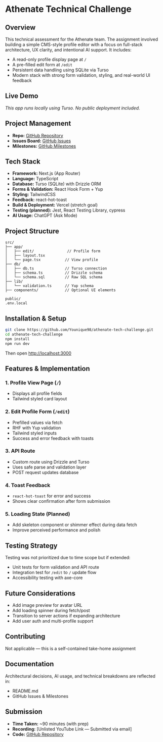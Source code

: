 # Athenate Technical Challenge

## **Overview**

This technical assessment for the Athenate team. The assignment involved building a simple CMS-style profile editor with a focus on full-stack architecture, UX clarity, and intentional AI support. It includes:

* A read-only profile display page at `/`
* A pre-filled edit form at `/edit`
* Persistent data handling using SQLite via Turso
* Modern stack with strong form validation, styling, and real-world UI feedback

## **Live Demo**

*This app runs locally using Turso. No public deployment included.*

## **Project Management**

* **Repo:** [GitHub Repository](https://github.com/Younique98/athenate-tech-challenge)
* **Issues Board:** [GitHub Issues](https://github.com/Younique98/athenate-tech-challenge/issues)
* **Milestones:** [GitHub Milestones](https://github.com/Younique98/athenate-tech-challenge/milestones)

## **Tech Stack**

* **Framework:** Next.js (App Router)
* **Language:** TypeScript
* **Database:** Turso (SQLite) with Drizzle ORM
* **Forms & Validation:** React Hook Form + Yup
* **Styling:** TailwindCSS
* **Feedback:** react-hot-toast
* **Build & Deployment:** Vercel (stretch goal)
* **Testing (planned):** Jest, React Testing Library, cypress
* **AI Usage:** ChatGPT (Ask Mode)

## **Project Structure**

```
src/
├── app/
│   ├── edit/               // Profile form
│   ├── layout.tsx
│   └── page.tsx           // View profile
├── db/
│   ├── db.ts              // Turso connection
│   ├── schema.ts          // Drizzle schema
│   └── schema.sql         // Raw SQL schema
├── lib/
│   └── validation.ts      // Yup schema
├── components/            // Optional UI elements

public/
.env.local
```

## **Installation & Setup**

```bash
git clone https://github.com/Younique98/athenate-tech-challenge.git
cd athenate-tech-challenge
npm install
npm run dev
```

Then open [http://localhost:3000](http://localhost:3000)

## **Features & Implementation**

### **1. Profile View Page (`/`)**

* Displays all profile fields
* Tailwind styled card layout

### **2. Edit Profile Form (`/edit`)**

* Prefilled values via fetch
* RHF with Yup validation
* Tailwind styled inputs
* Success and error feedback with toasts

### **3. API Route**

* Custom route using Drizzle and Turso
* Uses safe parse and validation layer
* POST request updates database

### **4. Toast Feedback**

* `react-hot-toast` for error and success
* Shows clear confirmation after form submission

### **5. Loading State (Planned)**

* Add skeleton component or shimmer effect during data fetch
* Improve perceived performance and polish

## **Testing Strategy**

Testing was not prioritized due to time scope but if extended:

* Unit tests for form validation and API route
* Integration test for `/edit` to `/` update flow
* Accessibility testing with axe-core

## **Future Considerations**

* Add image preview for avatar URL
* Add loading spinner during fetch/post
* Transition to server actions if expanding architecture
* Add user auth and multi-profile support

## **Contributing**

Not applicable — this is a self-contained take-home assignment

## **Documentation**

Architectural decisions, AI usage, and technical breakdowns are reflected in:

* README.md
* GitHub Issues & Milestones

## **Submission**

* **Time Taken:** \~90 minutes (with prep)
* **Recording:** \[Unlisted YouTube Link — Submitted via email]
* **Code:** [GitHub Repository](https://github.com/Younique98/athenate-tech-challenge)
